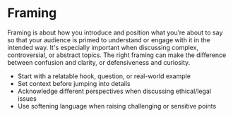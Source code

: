 # Framing

Framing is about how you introduce and position what you’re about to say so that your audience is primed to understand or engage with it in the intended way. It's especially important when discussing complex, controversial, or abstract topics. The right framing can make the difference between confusion and clarity, or defensiveness and curiosity.

- Start with a relatable hook, question, or real-world example
- Set context before jumping into details
- Acknowledge different perspectives when discussing ethical/legal issues
- Use softening language when raising challenging or sensitive points

